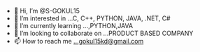 - 👋 Hi, I’m @S-GOKUL15
- 👀 I’m interested in ...C, C++, PYTHON, JAVA, .NET, C#
- 🌱 I’m currently learning ...,PYTHON,JAVA
- 💞️ I’m looking to collaborate on ...PRODUCT BASED COMPANY
- 📫 How to reach me ...gokul15kd@gmail.com

<!---
S-GOKUL15/S-GOKUL15 is a ✨ special ✨ repository because its `README.md` (this file) appears on your GitHub profile.
You can click the Preview link to take a look at your changes.
--->
